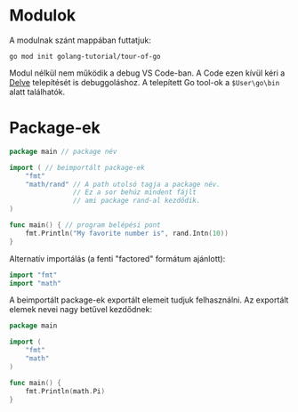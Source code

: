 # Modulok
A modulnak szánt mappában futtatjuk:
```
go mod init golang-tutorial/tour-of-go
```
Modul nélkül nem működik a debug VS Code-ban. A Code ezen kívül kéri a [Delve](https://github.com/go-delve/delve) telepítését is debuggoláshoz. A telepített Go tool-ok a `$User\go\bin` alatt találhatók.

# Package-ek
```go
package main // package név

import ( // beimportált package-ek
	"fmt"
	"math/rand" // A path utolsó tagja a package név.
			    // Ez a sor behúz mindent fájlt 
			    // ami package rand-al kezdődik.
)

func main() { // program belépési pont
	fmt.Println("My favorite number is", rand.Intn(10))
}
```

Alternatív importálás (a fenti "factored" formátum ajánlott):
```go
import "fmt"
import "math"
```

A beimportált package-ek exportált elemeit tudjuk felhasználni. Az exportált elemek nevei nagy betűvel kezdődnek:
```go
package main

import (
	"fmt"
	"math"
)

func main() {
	fmt.Println(math.Pi)
}
```